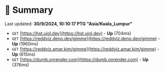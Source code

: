 # 📖 Summary
Last updated: **30/9/2024, 10:10:17 PTG "Asia/Kuala_Lumpur"**

- `GET` [https://hst.ujol.dev](https://hst.ujol.dev) - **Up** (704ms)
- `GET` [https://reddviz.deno.dev/gimme](https://reddviz.deno.dev/gimme) - **Up** (1960ms)
- `GET` [https://reddviz.amar.kim/gimme](https://reddviz.amar.kim/gimme) - **Up** (615ms)
- `GET` [https://dumb.onrender.com](https://dumb.onrender.com) - **Up** (376ms)
